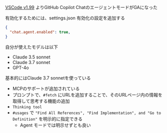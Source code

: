 
[VSCode v1.99](https://code.visualstudio.com/updates/v1_99) よりGitHub Copilot ChatのエージェントモードがGAになった

有効化するためには、settings.json 有効化の設定を追加する

```json:settings.json
{
  "chat.agent.enabled": true,
}
```

自分が使えたモデルは以下

- Claude 3.5 sonnet
- Claude 3.7 sonnet
- GPT-4o

基本的にはClaude 3.7 sonnetを使っている

- MCPのサポートが追加されている
- プロンプトで、`#fetch` にURLを追加することで、そのURLページ内の情報を取得して思考する機能の追加
- `Thinking tool`
- `#usages` で `"Find All References", "Find Implementation", and "Go to Definition"` を明示的に指定できる
  - Agent モードでは明示せずとも良い
